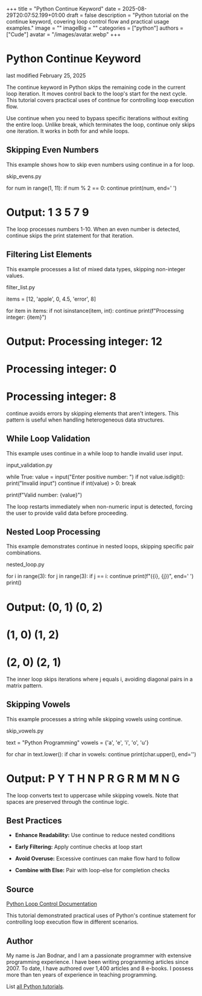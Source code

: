 +++
title = "Python Continue Keyword"
date = 2025-08-29T20:07:52.199+01:00
draft = false
description = "Python tutorial on the continue keyword, covering loop control flow and practical usage examples."
image = ""
imageBig = ""
categories = ["python"]
authors = ["Cude"]
avatar = "/images/avatar.webp"
+++

# Python Continue Keyword

last modified February 25, 2025

The continue keyword in Python skips the remaining code in the
current loop iteration. It moves control back to the loop's start for the next
cycle. This tutorial covers practical uses of continue for
controlling loop execution flow.

Use continue when you need to bypass specific iterations without
exiting the entire loop. Unlike break, which terminates the loop,
continue only skips one iteration. It works in both
for and while loops.

## Skipping Even Numbers

This example shows how to skip even numbers using continue in a
for loop.

skip_evens.py
  

for num in range(1, 11):
    if num % 2 == 0:
        continue
    print(num, end=' ')

# Output: 1 3 5 7 9

The loop processes numbers 1-10. When an even number is detected,
continue skips the print statement for that iteration.

## Filtering List Elements

This example processes a list of mixed data types, skipping non-integer values.

filter_list.py
  

items = [12, 'apple', 0, 4.5, 'error', 8]

for item in items:
    if not isinstance(item, int):
        continue
    print(f"Processing integer: {item}")

# Output: Processing integer: 12
#         Processing integer: 0
#         Processing integer: 8

continue avoids errors by skipping elements that aren't integers.
This pattern is useful when handling heterogeneous data structures.

## While Loop Validation

This example uses continue in a while loop to handle
invalid user input.

input_validation.py
  

while True:
    value = input("Enter positive number: ")
    if not value.isdigit():
        print("Invalid input")
        continue
    if int(value) &gt; 0:
        break

print(f"Valid number: {value}")

The loop restarts immediately when non-numeric input is detected, forcing the
user to provide valid data before proceeding.

## Nested Loop Processing

This example demonstrates continue in nested loops, skipping
specific pair combinations.

nested_loop.py
  

for i in range(3):
    for j in range(3):
        if j == i:
            continue
        print(f"({i}, {j})", end=' ')
    print()

# Output: (0, 1) (0, 2) 
#         (1, 0) (1, 2) 
#         (2, 0) (2, 1)

The inner loop skips iterations where j equals i,
avoiding diagonal pairs in a matrix pattern.

## Skipping Vowels

This example processes a string while skipping vowels using
continue.

skip_vowels.py
  

text = "Python Programming"
vowels = {'a', 'e', 'i', 'o', 'u'}

for char in text.lower():
    if char in vowels:
        continue
    print(char.upper(), end='')

# Output: P Y T H N   P R G R M M N G

The loop converts text to uppercase while skipping vowels. Note that spaces are
preserved through the continue logic.

## Best Practices

- **Enhance Readability:** Use continue to reduce nested conditions

- **Early Filtering:** Apply continue checks at loop start

- **Avoid Overuse:** Excessive continues can make flow hard to follow

- **Combine with Else:** Pair with loop-else for completion checks

## Source

[Python Loop Control Documentation](https://docs.python.org/3/tutorial/controlflow.html#break-and-continue-statements-and-else-clauses-on-loops)

This tutorial demonstrated practical uses of Python's continue
statement for controlling loop execution flow in different scenarios.

## Author

My name is Jan Bodnar, and I am a passionate programmer with extensive
programming experience. I have been writing programming articles since 2007.
To date, I have authored over 1,400 articles and 8 e-books. I possess more
than ten years of experience in teaching programming.

List [all Python tutorials](/python/).